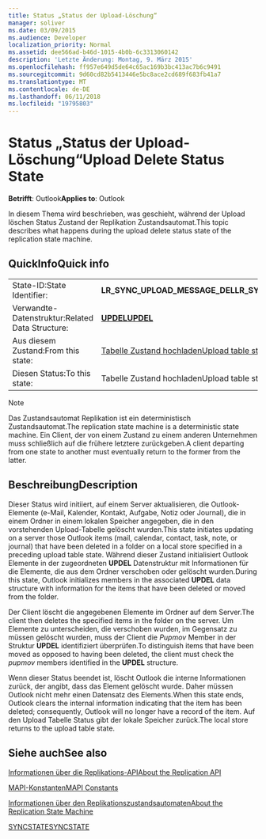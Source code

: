 ```yaml
---
title: Status „Status der Upload-Löschung“
manager: soliver
ms.date: 03/09/2015
ms.audience: Developer
localization_priority: Normal
ms.assetid: dee566ad-b46d-1015-4b0b-6c3313060142
description: 'Letzte Änderung: Montag, 9. März 2015'
ms.openlocfilehash: ff957e649d5de64c65ac169b3bc413ac7b6c9491
ms.sourcegitcommit: 9d60cd82b5413446e5bc8ace2cd689f683fb41a7
ms.translationtype: MT
ms.contentlocale: de-DE
ms.lasthandoff: 06/11/2018
ms.locfileid: "19795803"
---
```

# <a name="upload-delete-status-state"></a><span data-ttu-id="4ccf9-103">Status „Status der Upload-Löschung“</span><span class="sxs-lookup"><span data-stu-id="4ccf9-103">Upload Delete Status State</span></span>

  
  
<span data-ttu-id="4ccf9-104">**Betrifft**: Outlook</span><span class="sxs-lookup"><span data-stu-id="4ccf9-104">**Applies to**: Outlook</span></span> 
  
 <span data-ttu-id="4ccf9-105">In diesem Thema wird beschrieben, was geschieht, während der Upload löschen Status Zustand der Replikation Zustandsautomat.</span><span class="sxs-lookup"><span data-stu-id="4ccf9-105">This topic describes what happens during the upload delete status state of the replication state machine.</span></span> 
  
## <a name="quick-info"></a><span data-ttu-id="4ccf9-106">QuickInfo</span><span class="sxs-lookup"><span data-stu-id="4ccf9-106">Quick info</span></span>

|||
|:-----|:-----|
|<span data-ttu-id="4ccf9-107">State-ID:</span><span class="sxs-lookup"><span data-stu-id="4ccf9-107">State Identifier:</span></span>  <br/> |<span data-ttu-id="4ccf9-108">**LR_SYNC_UPLOAD_MESSAGE_DEL**</span><span class="sxs-lookup"><span data-stu-id="4ccf9-108">**LR_SYNC_UPLOAD_MESSAGE_DEL**</span></span> <br/> |
|<span data-ttu-id="4ccf9-109">Verwandte-Datenstruktur:</span><span class="sxs-lookup"><span data-stu-id="4ccf9-109">Related Data Structure:</span></span>  <br/> |<span data-ttu-id="4ccf9-110">**[UPDEL](updel.md)**</span><span class="sxs-lookup"><span data-stu-id="4ccf9-110">**[UPDEL](updel.md)**</span></span> <br/> |
|<span data-ttu-id="4ccf9-111">Aus diesem Zustand:</span><span class="sxs-lookup"><span data-stu-id="4ccf9-111">From this state:</span></span>  <br/> |[<span data-ttu-id="4ccf9-112">Tabelle Zustand hochladen</span><span class="sxs-lookup"><span data-stu-id="4ccf9-112">Upload table state</span></span>](upload-table-state.md) <br/> |
|<span data-ttu-id="4ccf9-113">Diesen Status:</span><span class="sxs-lookup"><span data-stu-id="4ccf9-113">To this state:</span></span>  <br/> |<span data-ttu-id="4ccf9-114">Tabelle Zustand hochladen</span><span class="sxs-lookup"><span data-stu-id="4ccf9-114">Upload table state</span></span>  <br/> |
   
> [!NOTE]
> <span data-ttu-id="4ccf9-115">Das Zustandsautomat Replikation ist ein deterministisch Zustandsautomat.</span><span class="sxs-lookup"><span data-stu-id="4ccf9-115">The replication state machine is a deterministic state machine.</span></span> <span data-ttu-id="4ccf9-116">Ein Client, der von einem Zustand zu einem anderen Unternehmen muss schließlich auf die frühere letztere zurückgeben.</span><span class="sxs-lookup"><span data-stu-id="4ccf9-116">A client departing from one state to another must eventually return to the former from the latter.</span></span> 
  
## <a name="description"></a><span data-ttu-id="4ccf9-117">Beschreibung</span><span class="sxs-lookup"><span data-stu-id="4ccf9-117">Description</span></span>

<span data-ttu-id="4ccf9-118">Dieser Status wird initiiert, auf einem Server aktualisieren, die Outlook-Elemente (e-Mail, Kalender, Kontakt, Aufgabe, Notiz oder Journal), die in einem Ordner in einem lokalen Speicher angegeben, die in den vorstehenden Upload-Tabelle gelöscht wurden.</span><span class="sxs-lookup"><span data-stu-id="4ccf9-118">This state initiates updating on a server those Outlook items (mail, calendar, contact, task, note, or journal) that have been deleted in a folder on a local store specified in a preceding upload table state.</span></span> <span data-ttu-id="4ccf9-119">Während dieser Zustand initialisiert Outlook Elemente in der zugeordneten **UPDEL** Datenstruktur mit Informationen für die Elemente, die aus dem Ordner verschoben oder gelöscht wurden.</span><span class="sxs-lookup"><span data-stu-id="4ccf9-119">During this state, Outlook initializes members in the associated **UPDEL** data structure with information for the items that have been deleted or moved from the folder.</span></span> 
  
<span data-ttu-id="4ccf9-120">Der Client löscht die angegebenen Elemente im Ordner auf dem Server.</span><span class="sxs-lookup"><span data-stu-id="4ccf9-120">The client then deletes the specified items in the folder on the server.</span></span> <span data-ttu-id="4ccf9-121">Um Elemente zu unterscheiden, die verschoben wurden, im Gegensatz zu müssen gelöscht wurden, muss der Client die *Pupmov* Member in der Struktur **UPDEL** identifiziert überprüfen.</span><span class="sxs-lookup"><span data-stu-id="4ccf9-121">To distinguish items that have been moved as opposed to having been deleted, the client must check the  *pupmov*  members identified in the **UPDEL** structure.</span></span> 
  
<span data-ttu-id="4ccf9-122">Wenn dieser Status beendet ist, löscht Outlook die interne Informationen zurück, der angibt, dass das Element gelöscht wurde. Daher müssen Outlook nicht mehr einen Datensatz des Elements.</span><span class="sxs-lookup"><span data-stu-id="4ccf9-122">When this state ends, Outlook clears the internal information indicating that the item has been deleted; consequently, Outlook will no longer have a record of the item.</span></span> <span data-ttu-id="4ccf9-123">Auf den Upload Tabelle Status gibt der lokale Speicher zurück.</span><span class="sxs-lookup"><span data-stu-id="4ccf9-123">The local store returns to the upload table state.</span></span>
  
## <a name="see-also"></a><span data-ttu-id="4ccf9-124">Siehe auch</span><span class="sxs-lookup"><span data-stu-id="4ccf9-124">See also</span></span>



[<span data-ttu-id="4ccf9-125">Informationen über die Replikations-API</span><span class="sxs-lookup"><span data-stu-id="4ccf9-125">About the Replication API</span></span>](about-the-replication-api.md)
  
[<span data-ttu-id="4ccf9-126">MAPI-Konstanten</span><span class="sxs-lookup"><span data-stu-id="4ccf9-126">MAPI Constants</span></span>](mapi-constants.md)
  
[<span data-ttu-id="4ccf9-127">Informationen über den Replikationszustandsautomaten</span><span class="sxs-lookup"><span data-stu-id="4ccf9-127">About the Replication State Machine</span></span>](about-the-replication-state-machine.md)
  
[<span data-ttu-id="4ccf9-128">SYNCSTATE</span><span class="sxs-lookup"><span data-stu-id="4ccf9-128">SYNCSTATE</span></span>](syncstate.md)


